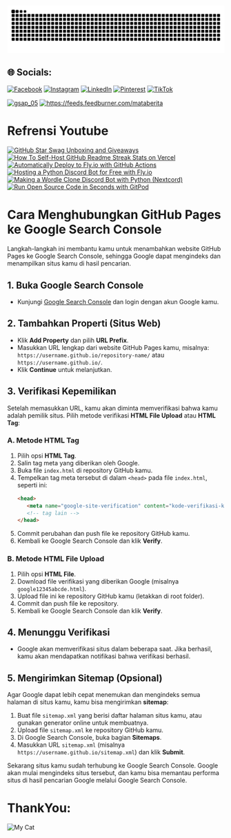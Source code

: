 ![snake_gif](https://github.com/Galangxyz/Galangxyz/blob/output/github-snake-dark.svg)

## 🌐 Socials:
[![Facebook](https://img.shields.io/badge/Facebook-%231877F2.svg?logo=Facebook&logoColor=white)](https://facebook.com/https://www.facebook.com/fathir.bimo.7?mibextid=ZbWKwL) [![Instagram](https://img.shields.io/badge/Instagram-%23E4405F.svg?logo=Instagram&logoColor=white)](https://instagram.com/https://www.instagram.com/galngfp) [![LinkedIn](https://img.shields.io/badge/LinkedIn-%230077B5.svg?logo=linkedin&logoColor=white)](https://linkedin.com/in/https://www.linkedin.com/in/galang-febriansyah-pratama-17035b32b) [![Pinterest](https://img.shields.io/badge/Pinterest-%23E60023.svg?logo=Pinterest&logoColor=white)](https://pinterest.com/https://pin.it/18iUlLoIs) [![TikTok](https://img.shields.io/badge/TikTok-%23000000.svg?logo=TikTok&logoColor=white)](https://tiktok.com/@https://www.tiktok.com/@lusaha.s1h?_t=8rFkSFC18Ku&_r=1) 

</h3>
<p align="left">
<a href="https://twitter.com/gsap_05" target="blank"><img align="center" src="https://raw.githubusercontent.com/rahuldkjain/github-profile-readme-generator/master/src/images/icons/Social/twitter.svg" alt="gsap_05" height="30" width="40" /></a>
<a href="/https://feeds.feedburner.com/mataberita" target="blank"><img align="center" src="https://raw.githubusercontent.com/rahuldkjain/github-profile-readme-generator/master/src/images/icons/Social/rss.svg" alt="https://feeds.feedburner.com/mataberita" height="30" width="40" /></a>
</p>

# Refrensi Youtube
<!-- BEGIN YOUTUBE-CARDS -->
[![GitHub Star Swag Unboxing and Giveaways](https://ytcards.demolab.com/?id=1lXaKEy97qE&title=GitHub+Star+Swag+Unboxing+and+Giveaways&lang=en&timestamp=1696868769&background_color=%230d1117&title_color=%23ffffff&stats_color=%23dedede&max_title_lines=1&width=250&border_radius=5 "GitHub Star Swag Unboxing and Giveaways")](https://www.youtube.com/watch?v=1lXaKEy97qE)
[![How To Self-Host GitHub Readme Streak Stats on Vercel](https://ytcards.demolab.com/?id=maoXtlb8t44&title=How+To+Self-Host+GitHub+Readme+Streak+Stats+on+Vercel&lang=en&timestamp=1693523015&background_color=%230d1117&title_color=%23ffffff&stats_color=%23dedede&max_title_lines=1&width=250&border_radius=5 "How To Self-Host GitHub Readme Streak Stats on Vercel")](https://www.youtube.com/watch?v=maoXtlb8t44)
[![Automatically Deploy to Fly.io with GitHub Actions](https://ytcards.demolab.com/?id=6u9BrDaSHJc&title=Automatically+Deploy+to+Fly.io+with+GitHub+Actions&lang=en&timestamp=1661864404&background_color=%230d1117&title_color=%23ffffff&stats_color=%23dedede&max_title_lines=1&width=250&border_radius=5 "Automatically Deploy to Fly.io with GitHub Actions")](https://www.youtube.com/watch?v=6u9BrDaSHJc)
[![Hosting a Python Discord Bot for Free with Fly.io](https://ytcards.demolab.com/?id=J7Fm7MdZn_E&title=Hosting+a+Python+Discord+Bot+for+Free+with+Fly.io&lang=en&timestamp=1661708747&background_color=%230d1117&title_color=%23ffffff&stats_color=%23dedede&max_title_lines=1&width=250&border_radius=5 "Hosting a Python Discord Bot for Free with Fly.io")](https://www.youtube.com/watch?v=J7Fm7MdZn_E)
[![Making a Wordle Clone Discord Bot with Python (Nextcord)](https://ytcards.demolab.com/?id=0p_eQGKFY3I&title=Making+a+Wordle+Clone+Discord+Bot+with+Python+%28Nextcord%29&lang=en&timestamp=1643900217&background_color=%230d1117&title_color=%23ffffff&stats_color=%23dedede&max_title_lines=1&width=250&border_radius=5 "Making a Wordle Clone Discord Bot with Python (Nextcord)")](https://www.youtube.com/watch?v=0p_eQGKFY3I)
[![Run Open Source Code in Seconds with GitPod](https://ytcards.demolab.com/?id=Mt_Bsj6K9Lw&title=Run+Open+Source+Code+in+Seconds+with+GitPod&lang=en&timestamp=1642108413&background_color=%230d1117&title_color=%23ffffff&stats_color=%23dedede&max_title_lines=1&width=250&border_radius=5 "Run Open Source Code in Seconds with GitPod")](https://www.youtube.com/watch?v=Mt_Bsj6K9Lw)
<!-- END YOUTUBE-CARDS -->
# Cara Menghubungkan GitHub Pages ke Google Search Console

Langkah-langkah ini membantu kamu untuk menambahkan website GitHub Pages ke Google Search Console, sehingga Google dapat mengindeks dan menampilkan situs kamu di hasil pencarian.

## 1. Buka Google Search Console
   - Kunjungi [Google Search Console](https://search.google.com/search-console) dan login dengan akun Google kamu.

## 2. Tambahkan Properti (Situs Web)
   - Klik **Add Property** dan pilih **URL Prefix**.
   - Masukkan URL lengkap dari website GitHub Pages kamu, misalnya: `https://username.github.io/repository-name/` atau `https://username.github.io/`.
   - Klik **Continue** untuk melanjutkan.

## 3. Verifikasi Kepemilikan
   Setelah memasukkan URL, kamu akan diminta memverifikasi bahwa kamu adalah pemilik situs. Pilih metode verifikasi **HTML File Upload** atau **HTML Tag**:

   ### A. Metode HTML Tag
   1. Pilih opsi **HTML Tag**.
   2. Salin tag meta yang diberikan oleh Google.
   3. Buka file `index.html` di repository GitHub kamu.
   4. Tempelkan tag meta tersebut di dalam `<head>` pada file `index.html`, seperti ini:
      ```html
      <head>
         <meta name="google-site-verification" content="kode-verifikasi-kamu">
         <!-- tag lain -->
      </head>
      ```
   5. Commit perubahan dan push file ke repository GitHub kamu.
   6. Kembali ke Google Search Console dan klik **Verify**.

   ### B. Metode HTML File Upload
   1. Pilih opsi **HTML File**.
   2. Download file verifikasi yang diberikan Google (misalnya `google12345abcde.html`).
   3. Upload file ini ke repository GitHub kamu (letakkan di root folder).
   4. Commit dan push file ke repository.
   5. Kembali ke Google Search Console dan klik **Verify**.

## 4. Menunggu Verifikasi
   - Google akan memverifikasi situs dalam beberapa saat. Jika berhasil, kamu akan mendapatkan notifikasi bahwa verifikasi berhasil.

## 5. Mengirimkan Sitemap (Opsional)
   Agar Google dapat lebih cepat menemukan dan mengindeks semua halaman di situs kamu, kamu bisa mengirimkan **sitemap**:
   1. Buat file `sitemap.xml` yang berisi daftar halaman situs kamu, atau gunakan generator online untuk membuatnya.
   2. Upload file `sitemap.xml` ke repository GitHub kamu.
   3. Di Google Search Console, buka bagian **Sitemaps**.
   4. Masukkan URL `sitemap.xml` (misalnya `https://username.github.io/sitemap.xml`) dan klik **Submit**.

Sekarang situs kamu sudah terhubung ke Google Search Console. Google akan mulai mengindeks situs tersebut, dan kamu bisa memantau performa situs di hasil pencarian Google melalui Google Search Console.

# ThankYou:
![My Cat](https://myoctocat.com/assets/images/base-octocat.svg)
